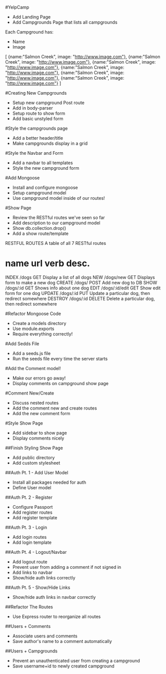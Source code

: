 #YelpCamp

* Add Landing Page
* Add Campgrounds Page that lists all campgrounds

Each Campground has:
  * Name
  * Image

  [
    {name:"Salmon Creek", image: "http://www.image.com"},
    {name:"Salmon Creek", image: "http://www.image.com"},
    {name:"Salmon Creek", image: "http://www.image.com"},
    {name:"Salmon Creek", image: "http://www.image.com"},
    {name:"Salmon Creek", image: "http://www.image.com"},
    {name:"Salmon Creek", image: "http://www.image.com"}
  ]

#Creating New Campgrounds
  * Setup new campground Post route
  * Add in body-parser
  * Setup route to show form
  * Add basic unstyled form

#Style the campgrounds page
  * Add a better header/title
  * Make campgrounds display in a grid

#Style the Navbar and Form
  * Add a navbar to all templates
  * Style the new campground form

#Add Mongoose
  * Install and configure mongoose
  * Setup campground model
  * Use campground model inside of our routes!

#Show Page
  * Review the RESTful routes we've seen so far
  * Add description to our campground model
  * Show db.collection.drop()
  * Add a show route/template

RESTFUL ROUTES
A table of all 7 RESTful routes

name     url            verb   desc.  
===========================================================
INDEX    /dogs          GET    Display a list of all dogs
NEW      /dogs/new      GET    Displays form to make a new dog
CREATE   /dogs/         POST   Add new dog to DB
SHOW     /dogs/:id      GET    Shows info about one dog
EDIT     /dogs/:id/edit GET    Show edit form for one dog
UPDATE   /dogs/:id      PUT    Update a particular dog, then redirect somewhere
DESTROY  /dogs/:id      DELETE Delete a particular dog, then redirect somewhere

#Refactor Mongoose Code
  * Create a models directory
  * Use module.exports
  * Require everything correctly!

#Add Sedds File
  * Add a seeds.js file
  * Run the seeds file every time the server starts

#Add the Comment model!
  * Make our errors go away!
  * Display comments on campground show page

#Comment New/Create
  * Discuss nested routes
  * Add the comment new and create routes
  * Add the new comment form

#Style Show Page
  * Add sidebar to show page
  * Display comments nicely

##Finish Styling Show Page
  * Add public directory
  * Add custom stylesheet

##Auth Pt. 1 - Add User Model
  * Install all packages needed for auth
  * Define User model

##Auth Pt. 2 - Register
  * Configure Passport
  * Add register routes
  * Add register template

##Auth Pt. 3 - Login
  * Add login routes
  * Add login template

##Auth Pt. 4 - Logout/Navbar
  * Add logout route
  * Prevent user from adding a comment if not signed in
  * Add links to navbar
  * Show/hide auth links correctly

##Auth Pt. 5 - Show/Hide Links
  * Show/hide auth links in navbar correctly

##Refactor The Routes
  * Use Express router to reorganize all routes

##Users + Comments
  * Associate users and comments
  * Save author's name to a comment automatically

##Users + Campgrounds
  * Prevent an unauthenticated user from creating a campground
  * Save username+id to newly created campground